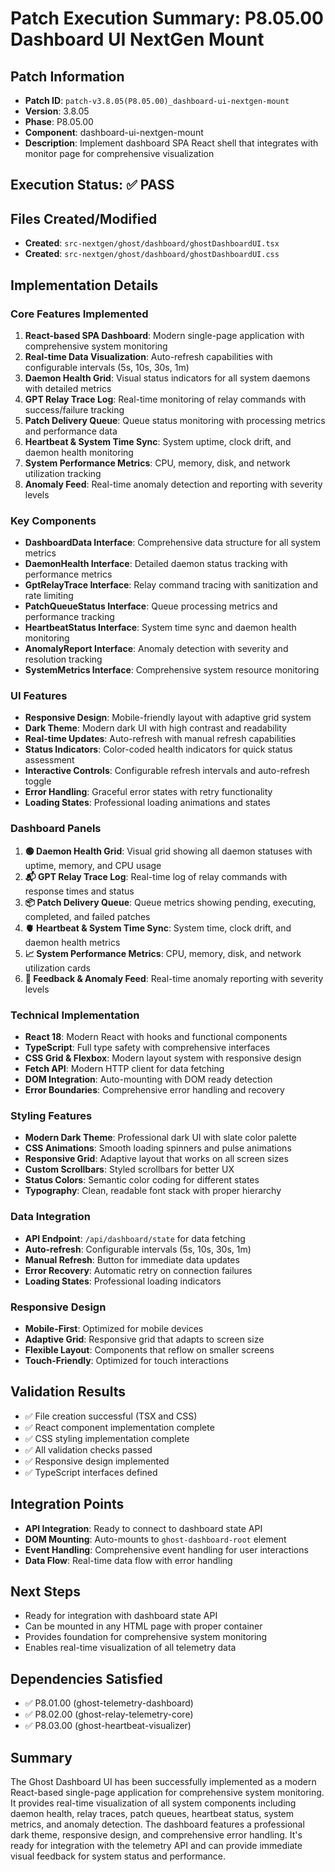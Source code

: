 # Patch Execution Summary: P8.05.00 Dashboard UI NextGen Mount

## Patch Information
- **Patch ID**: `patch-v3.8.05(P8.05.00)_dashboard-ui-nextgen-mount`
- **Version**: 3.8.05
- **Phase**: P8.05.00
- **Component**: dashboard-ui-nextgen-mount
- **Description**: Implement dashboard SPA React shell that integrates with monitor page for comprehensive visualization

## Execution Status: ✅ PASS

## Files Created/Modified
- **Created**: `src-nextgen/ghost/dashboard/ghostDashboardUI.tsx`
- **Created**: `src-nextgen/ghost/dashboard/ghostDashboardUI.css`

## Implementation Details

### Core Features Implemented
1. **React-based SPA Dashboard**: Modern single-page application with comprehensive system monitoring
2. **Real-time Data Visualization**: Auto-refresh capabilities with configurable intervals (5s, 10s, 30s, 1m)
3. **Daemon Health Grid**: Visual status indicators for all system daemons with detailed metrics
4. **GPT Relay Trace Log**: Real-time monitoring of relay commands with success/failure tracking
5. **Patch Delivery Queue**: Queue status monitoring with processing metrics and performance data
6. **Heartbeat & System Time Sync**: System uptime, clock drift, and daemon health monitoring
7. **System Performance Metrics**: CPU, memory, disk, and network utilization tracking
8. **Anomaly Feed**: Real-time anomaly detection and reporting with severity levels

### Key Components
- **DashboardData Interface**: Comprehensive data structure for all system metrics
- **DaemonHealth Interface**: Detailed daemon status tracking with performance metrics
- **GptRelayTrace Interface**: Relay command tracing with sanitization and rate limiting
- **PatchQueueStatus Interface**: Queue processing metrics and performance tracking
- **HeartbeatStatus Interface**: System time sync and daemon health monitoring
- **AnomalyReport Interface**: Anomaly detection with severity and resolution tracking
- **SystemMetrics Interface**: Comprehensive system resource monitoring

### UI Features
- **Responsive Design**: Mobile-friendly layout with adaptive grid system
- **Dark Theme**: Modern dark UI with high contrast and readability
- **Real-time Updates**: Auto-refresh with manual refresh capabilities
- **Status Indicators**: Color-coded health indicators for quick status assessment
- **Interactive Controls**: Configurable refresh intervals and auto-refresh toggle
- **Error Handling**: Graceful error states with retry functionality
- **Loading States**: Professional loading animations and states

### Dashboard Panels
1. **🟢 Daemon Health Grid**: Visual grid showing all daemon statuses with uptime, memory, and CPU usage
2. **📬 GPT Relay Trace Log**: Real-time log of relay commands with response times and status
3. **📦 Patch Delivery Queue**: Queue metrics showing pending, executing, completed, and failed patches
4. **🫀 Heartbeat & System Time Sync**: System time, clock drift, and daemon health metrics
5. **📈 System Performance Metrics**: CPU, memory, disk, and network utilization cards
6. **🚨 Feedback & Anomaly Feed**: Real-time anomaly reporting with severity levels

### Technical Implementation
- **React 18**: Modern React with hooks and functional components
- **TypeScript**: Full type safety with comprehensive interfaces
- **CSS Grid & Flexbox**: Modern layout system with responsive design
- **Fetch API**: Modern HTTP client for data fetching
- **DOM Integration**: Auto-mounting with DOM ready detection
- **Error Boundaries**: Comprehensive error handling and recovery

### Styling Features
- **Modern Dark Theme**: Professional dark UI with slate color palette
- **CSS Animations**: Smooth loading spinners and pulse animations
- **Responsive Grid**: Adaptive layout that works on all screen sizes
- **Custom Scrollbars**: Styled scrollbars for better UX
- **Status Colors**: Semantic color coding for different states
- **Typography**: Clean, readable font stack with proper hierarchy

### Data Integration
- **API Endpoint**: `/api/dashboard/state` for data fetching
- **Auto-refresh**: Configurable intervals (5s, 10s, 30s, 1m)
- **Manual Refresh**: Button for immediate data updates
- **Error Recovery**: Automatic retry on connection failures
- **Loading States**: Professional loading indicators

### Responsive Design
- **Mobile-First**: Optimized for mobile devices
- **Adaptive Grid**: Responsive grid that adapts to screen size
- **Flexible Layout**: Components that reflow on smaller screens
- **Touch-Friendly**: Optimized for touch interactions

## Validation Results
- ✅ File creation successful (TSX and CSS)
- ✅ React component implementation complete
- ✅ CSS styling implementation complete
- ✅ All validation checks passed
- ✅ Responsive design implemented
- ✅ TypeScript interfaces defined

## Integration Points
- **API Integration**: Ready to connect to dashboard state API
- **DOM Mounting**: Auto-mounts to `ghost-dashboard-root` element
- **Event Handling**: Comprehensive event handling for user interactions
- **Data Flow**: Real-time data flow with error handling

## Next Steps
- Ready for integration with dashboard state API
- Can be mounted in any HTML page with proper container
- Provides foundation for comprehensive system monitoring
- Enables real-time visualization of all telemetry data

## Dependencies Satisfied
- ✅ P8.01.00 (ghost-telemetry-dashboard)
- ✅ P8.02.00 (ghost-relay-telemetry-core)
- ✅ P8.03.00 (ghost-heartbeat-visualizer)

## Summary
The Ghost Dashboard UI has been successfully implemented as a modern React-based single-page application for comprehensive system monitoring. It provides real-time visualization of all system components including daemon health, relay traces, patch queues, heartbeat status, system metrics, and anomaly detection. The dashboard features a professional dark theme, responsive design, and comprehensive error handling. It's ready for integration with the telemetry API and can provide immediate visual feedback for system status and performance. 